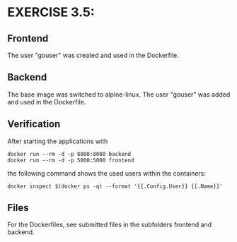 # EXERCISE 3.5: 
## Frontend
The user "gouser" was created and used in the Dockerfile.

## Backend
The base image was switched to alpine-linux. The user "gouser" was added and used in the Dockerfile.

## Verification
After starting the applications with
```
docker run --rm -d -p 8080:8080 backend
docker run --rm -d -p 5000:5000 frontend
```
the following command shows the used users within the containers:
```
docker inspect $(docker ps -q) --format '{{.Config.User}} {{.Name}}'
```
## Files
For the Dockerfiles, see submitted files in the subfolders frontend and backend.
